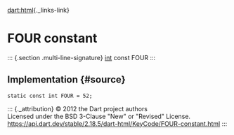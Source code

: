 [dart:html](../../dart-html/dart-html-library){._links-link}

FOUR constant
=============

::: {.section .multi-line-signature}
[int](../../dart-core/int-class) const FOUR
:::

Implementation {#source}
--------------

``` {.language-dart data-language="dart"}
static const int FOUR = 52;
```

::: {._attribution}
© 2012 the Dart project authors\
Licensed under the BSD 3-Clause \"New\" or \"Revised\" License.\
<https://api.dart.dev/stable/2.18.5/dart-html/KeyCode/FOUR-constant.html>
:::
